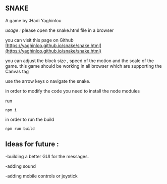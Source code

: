 **SNAKE**
-
A game by :Hadi Yaghinlou



*usage :*
please open the snake.html file in a browser

you can visit this page on Github
[https://yaghinloo.github.io/snake/snake.html](https://yaghinloo.github.io/snake/snake.html)

you can adjust the block size , speed of the motion and the scale of the game.
this game should be working in all browser which are supporting the Canvas tag

use the arrow keys o navigate the snake.

in order to modify the code you need to install the node modules

run

    npm i

in order to run the build

    npm run build

**Ideas for future :**
-
-building a better GUI for the messages.

-adding sound

-adding mobile controls or joystick
